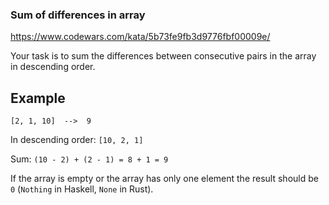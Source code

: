 ### Sum of differences in array

https://www.codewars.com/kata/5b73fe9fb3d9776fbf00009e/

Your task is to sum the differences between consecutive pairs in the array in descending order.

## Example

```
[2, 1, 10]  -->  9
```

In descending order: `[10, 2, 1]`

Sum: `(10 - 2) + (2 - 1) = 8 + 1 = 9`

If the array is empty or the array has only one element the result should be `0` (`Nothing` in Haskell, `None` in Rust).
